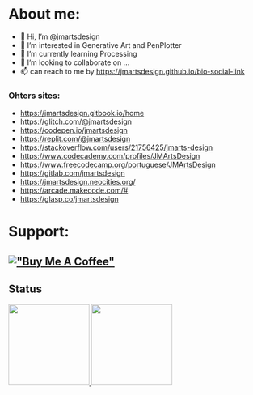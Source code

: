<!---
jmartsdesign/jmartsdesign is a ✨ special ✨ repository because its `README.md` (this file) appears on your GitHub profile.
You can click the Preview link to take a look at your changes.
--->
# About me:
- 👋 Hi, I’m @jmartsdesign
- 👀 I’m interested in Generative Art and PenPlotter
- 🌱 I’m currently learning Processing
- 💞️ I’m looking to collaborate on ...
- 📫 can reach to me by https://jmartsdesign.github.io/bio-social-link

### Ohters sites:
- https://jmartsdesign.gitbook.io/home
- https://glitch.com/@jmartsdesign
- https://codepen.io/jmartsdesign
- https://replit.com/@jmartsdesign
- https://stackoverflow.com/users/21756425/jmarts-design
- https://www.codecademy.com/profiles/JMArtsDesign
- https://www.freecodecamp.org/portuguese/JMArtsDesign
- https://gitlab.com/jmartsdesign
- https://jmartsdesign.neocities.org/
- https://arcade.makecode.com/#
- https://glasp.co/jmartsdesign

# Support:
[!["Buy Me A Coffee"](https://www.buymeacoffee.com/assets/img/custom_images/orange_img.png)](https://www.buymeacoffee.com/jmartsdesign)
---

<div><h2>Status</h2></div>
<div allign="center">
    <a href="https://github.com/jmartsdesign">
  <img height="160em" width="" src="https://github-readme-stats.vercel.app/api?username=jmartsdesign&show_icons=true&theme=dracula&include_all_commits=true&count_private=true"/> 
      <img height="160em" src="https://github-readme-stats.vercel.app/api/top-langs/?username=jmartsdesign&layout=compact&langs_count=7&theme=dracula"/>   
</div>  
